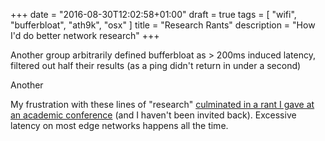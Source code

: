 +++
date = "2016-08-30T12:02:58+01:00"
draft = true
tags = [ "wifi", "bufferbloat", "ath9k", "osx" ]
title = "Research Rants"
description = "How I'd do better network research"
+++

Another group arbitrarily defined bufferbloat as > 200ms induced latency, filtered out half their results (as a ping didn't return in under a second)

Another

My frustration with these lines of "research" [culminated in a rant I gave at an academic conference](fixme) (and I haven't been invited back).
Excessive latency on most edge networks happens all the time.
